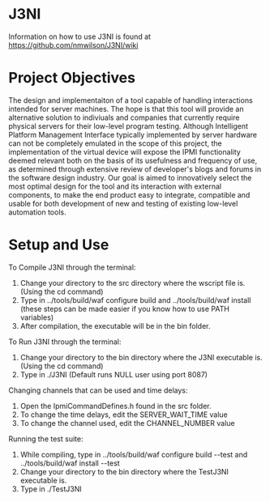 J3NI
====
Information on how to use J3NI is found at https://github.com/nmwilson/J3NI/wiki


Project Objectives
==================
The design and implementaiton of a tool capable of handling interactions intended for server machines. The hope is that this tool will provide an alternative solution to indiviuals and companies that currently require physical servers for their low-level program testing. Although Intelligent Platform Management Interface typically implemented by server hardware can not be completely emulated in the scope of this project, the implementation of the virtual device will expose the IPMI functionality deemed relevant both on the basis of its usefulness and frequency of use, as determined through extensive review of developer's blogs and forums in the software design industry. Our goal is aimed to innovatively select the most optimal design for the tool and its interaction with external components, to make the end product easy to integrate, compatible and usable for both development of new and testing of existing low-level automation tools.

Setup and Use
=============
To Compile J3NI through the terminal:  <br/>
1) Change your directory to the src directory where the wscript file is. (Using the cd command)<br/>
2) Type in ../tools/build/waf configure build and ../tools/build/waf install (these steps can be made easier if you know how to use PATH variables)<br/>
3) After compilation, the executable will be in the bin folder.

To Run J3NI through the terminal:<br/>
1) Change your directory to the bin directory where the J3NI executable is. (Using the cd command)<br/>
2) Type in ./J3NI (Default runs NULL user using port 8087)

Changing channels that can be used and time delays: <br/>
1) Open the IpmiCommandDefines.h found in the src folder. <br/>
2) To change the time delays, edit the SERVER_WAIT_TIME value <br/>
3) To change the channel used, edit the CHANNEL_NUMBER value

Running the test suite: <br/>
1) While compiling, type in ../tools/build/waf configure build --test and ../tools/build/waf install --test <br/>
2) Change your directory to the bin directory where the TestJ3NI executable is. <br/>
3) Type in ./TestJ3NI
